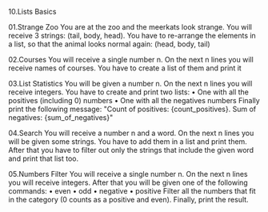 10.Lists Basics

  01.Strange Zoo
You are at the zoo and the meerkats look strange. You will receive 3 strings: (tail, body, head). 
You have to re-arrange the elements in a list, so that the animal looks normal again: (head, body, tail)

  02.Courses
You will receive a single number n. On the next n lines you will receive names of courses. You have to create a list of them and print it
  
  03.List Statistics
You will be given a number n. On the next n lines you will receive integers. You have to create and print two lists:
    • One with all the positives (including 0) numbers
    • One with all the negatives numbers
Finally print the following message: "Count of positives: {count_positives}. Sum of negatives: {sum_of_negatives}"
  
  04.Search
You will receive a number n and a word. On the next n lines you will be given some strings. You have to add them in a list and print them. 
After that you have to filter out only the strings that include the given word and print that list too.
  
  05.Numbers Filter
You will receive a single number n. On the next n lines you will receive integers. After that you will be given one of the following commands:
    • even
    • odd
    • negative
    • positive
Filter all the numbers that fit in the category (0 counts as a positive and even). Finally, print the result.
